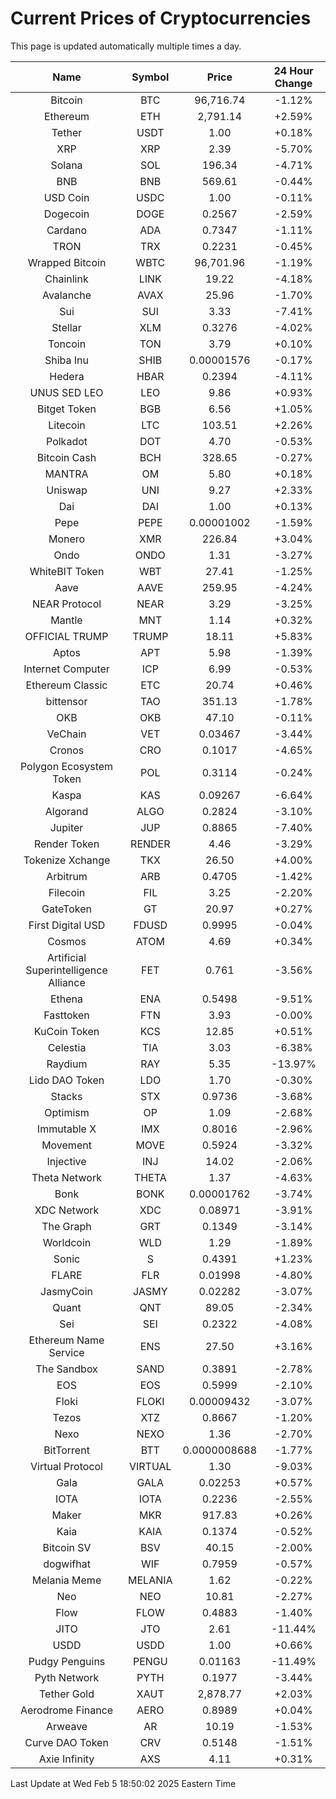 # Current Prices of Cryptocurrencies
This page is updated automatically multiple times a day.

| Name | Symbol | Price | 24 Hour Change |
| :---: |:---:| :---: | :---: |
| Bitcoin | BTC | 96,716.74 | -1.12% |
| Ethereum | ETH | 2,791.14 | +2.59% |
| Tether | USDT | 1.00 | +0.18% |
| XRP | XRP | 2.39 | -5.70% |
| Solana | SOL | 196.34 | -4.71% |
| BNB | BNB | 569.61 | -0.44% |
| USD Coin | USDC | 1.00 | -0.11% |
| Dogecoin | DOGE | 0.2567 | -2.59% |
| Cardano | ADA | 0.7347 | -1.11% |
| TRON | TRX | 0.2231 | -0.45% |
| Wrapped Bitcoin | WBTC | 96,701.96 | -1.19% |
| Chainlink | LINK | 19.22 | -4.18% |
| Avalanche | AVAX | 25.96 | -1.70% |
| Sui | SUI | 3.33 | -7.41% |
| Stellar | XLM | 0.3276 | -4.02% |
| Toncoin | TON | 3.79 | +0.10% |
| Shiba Inu | SHIB | 0.00001576 | -0.17% |
| Hedera | HBAR | 0.2394 | -4.11% |
| UNUS SED LEO | LEO | 9.86 | +0.93% |
| Bitget Token | BGB | 6.56 | +1.05% |
| Litecoin | LTC | 103.51 | +2.26% |
| Polkadot | DOT | 4.70 | -0.53% |
| Bitcoin Cash | BCH | 328.65 | -0.27% |
| MANTRA | OM | 5.80 | +0.18% |
| Uniswap | UNI | 9.27 | +2.33% |
| Dai | DAI | 1.00 | +0.13% |
| Pepe | PEPE | 0.00001002 | -1.59% |
| Monero | XMR | 226.84 | +3.04% |
| Ondo | ONDO | 1.31 | -3.27% |
| WhiteBIT Token | WBT | 27.41 | -1.25% |
| Aave | AAVE | 259.95 | -4.24% |
| NEAR Protocol | NEAR | 3.29 | -3.25% |
| Mantle | MNT | 1.14 | +0.32% |
| OFFICIAL TRUMP | TRUMP | 18.11 | +5.83% |
| Aptos | APT | 5.98 | -1.39% |
| Internet Computer | ICP | 6.99 | -0.53% |
| Ethereum Classic | ETC | 20.74 | +0.46% |
| bittensor | TAO | 351.13 | -1.78% |
| OKB | OKB | 47.10 | -0.11% |
| VeChain | VET | 0.03467 | -3.44% |
| Cronos | CRO | 0.1017 | -4.65% |
| Polygon Ecosystem Token | POL | 0.3114 | -0.24% |
| Kaspa | KAS | 0.09267 | -6.64% |
| Algorand | ALGO | 0.2824 | -3.10% |
| Jupiter | JUP | 0.8865 | -7.40% |
| Render Token | RENDER | 4.46 | -3.29% |
| Tokenize Xchange | TKX | 26.50 | +4.00% |
| Arbitrum | ARB | 0.4705 | -1.42% |
| Filecoin | FIL | 3.25 | -2.20% |
| GateToken | GT | 20.97 | +0.27% |
| First Digital USD | FDUSD | 0.9995 | -0.04% |
| Cosmos | ATOM | 4.69 | +0.34% |
| Artificial Superintelligence Alliance | FET | 0.761 | -3.56% |
| Ethena | ENA | 0.5498 | -9.51% |
| Fasttoken | FTN | 3.93 | -0.00% |
| KuCoin Token | KCS | 12.85 | +0.51% |
| Celestia | TIA | 3.03 | -6.38% |
| Raydium | RAY | 5.35 | -13.97% |
| Lido DAO Token | LDO | 1.70 | -0.30% |
| Stacks | STX | 0.9736 | -3.68% |
| Optimism | OP | 1.09 | -2.68% |
| Immutable X | IMX | 0.8016 | -2.96% |
| Movement | MOVE | 0.5924 | -3.32% |
| Injective | INJ | 14.02 | -2.06% |
| Theta Network | THETA | 1.37 | -4.63% |
| Bonk | BONK | 0.00001762 | -3.74% |
| XDC Network | XDC | 0.08971 | -3.91% |
| The Graph | GRT | 0.1349 | -3.14% |
| Worldcoin | WLD | 1.29 | -1.89% |
| Sonic | S | 0.4391 | +1.23% |
| FLARE | FLR | 0.01998 | -4.80% |
| JasmyCoin | JASMY | 0.02282 | -3.07% |
| Quant | QNT | 89.05 | -2.34% |
| Sei | SEI | 0.2322 | -4.08% |
| Ethereum Name Service | ENS | 27.50 | +3.16% |
| The Sandbox | SAND | 0.3891 | -2.78% |
| EOS | EOS | 0.5999 | -2.10% |
| Floki | FLOKI | 0.00009432 | -3.07% |
| Tezos | XTZ | 0.8667 | -1.20% |
| Nexo | NEXO | 1.36 | -2.70% |
| BitTorrent | BTT | 0.0000008688 | -1.77% |
| Virtual Protocol | VIRTUAL | 1.30 | -9.03% |
| Gala | GALA | 0.02253 | +0.57% |
| IOTA | IOTA | 0.2236 | -2.55% |
| Maker | MKR | 917.83 | +0.26% |
| Kaia | KAIA | 0.1374 | -0.52% |
| Bitcoin SV | BSV | 40.15 | -2.00% |
| dogwifhat | WIF | 0.7959 | -0.57% |
| Melania Meme | MELANIA | 1.62 | -0.22% |
| Neo | NEO | 10.81 | -2.27% |
| Flow | FLOW | 0.4883 | -1.40% |
| JITO | JTO | 2.61 | -11.44% |
| USDD | USDD | 1.00 | +0.66% |
| Pudgy Penguins | PENGU | 0.01163 | -11.49% |
| Pyth Network | PYTH | 0.1977 | -3.44% |
| Tether Gold | XAUT | 2,878.77 | +2.03% |
| Aerodrome Finance | AERO | 0.8989 | +0.04% |
| Arweave | AR | 10.19 | -1.53% |
| Curve DAO Token | CRV | 0.5148 | -1.51% |
| Axie Infinity | AXS | 4.11 | +0.31% |

Last Update at Wed Feb  5 18:50:02 2025 Eastern Time